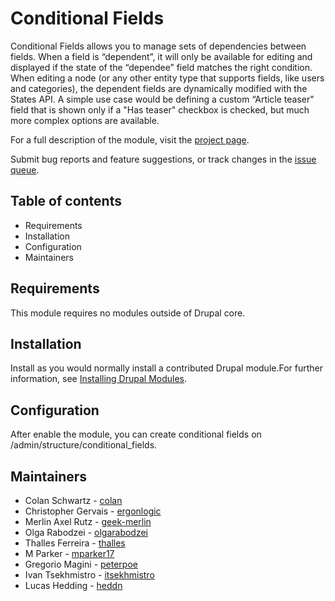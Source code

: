 # Conditional Fields

Conditional Fields allows you to manage sets of dependencies between fields.
When a field is “dependent”, it will only be available for editing and displayed
if the state of the “dependee” field matches the right condition.
When editing a node (or any other entity type that supports fields, like users
and categories), the dependent fields are dynamically modified with the States
API. A simple use case would be defining a custom “Article teaser" field that is
shown only if a "Has teaser" checkbox is checked, but much more complex options
are available.

For a full description of the module, visit the
[project page](https://www.drupal.org/project/conditional_fields).

Submit bug reports and feature suggestions, or track changes in the
[issue queue](https://www.drupal.org/project/issues/conditional_fields).


## Table of contents

- Requirements
- Installation
- Configuration
- Maintainers


## Requirements

This module requires no modules outside of Drupal core.


## Installation

Install as you would normally install a contributed Drupal module.For further
information, see
[Installing Drupal Modules](https://www.drupal.org/docs/extending-drupal/installing-drupal-modules).


## Configuration

After enable the module, you can create conditional fields on
/admin/structure/conditional_fields.


## Maintainers

- Colan Schwartz - [colan](https://www.drupal.org/u/colan)
- Christopher Gervais - [ergonlogic](https://www.drupal.org/u/ergonlogic)
- Merlin Axel Rutz - [geek-merlin](https://www.drupal.org/u/geek-merlin)
- Olga Rabodzei - [olgarabodzei](https://www.drupal.org/u/olgarabodzei)
- Thalles Ferreira - [thalles](https://www.drupal.org/u/thalles)
- M Parker - [mparker17](https://www.drupal.org/u/mparker17)
- Gregorio Magini - [peterpoe](https://www.drupal.org/u/peterpoe)
- Ivan Tsekhmistro - [itsekhmistro](https://www.drupal.org/u/itsekhmistro)
- Lucas Hedding - [heddn](https://www.drupal.org/u/heddn)
